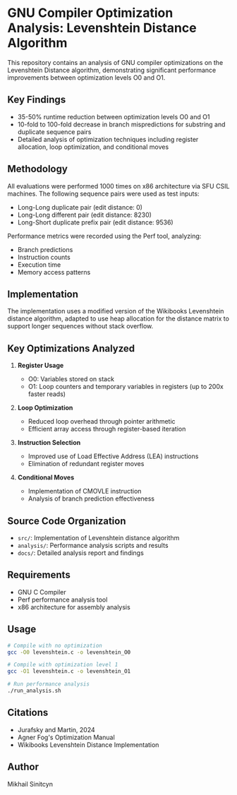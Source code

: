 # GNU Compiler Optimization Analysis: Levenshtein Distance Algorithm

This repository contains an analysis of GNU compiler optimizations on the Levenshtein Distance algorithm, demonstrating significant performance improvements between optimization levels O0 and O1.

## Key Findings

- 35-50% runtime reduction between optimization levels O0 and O1
- 10-fold to 100-fold decrease in branch mispredictions for substring and duplicate sequence pairs
- Detailed analysis of optimization techniques including register allocation, loop optimization, and conditional moves

## Methodology

All evaluations were performed 1000 times on x86 architecture via SFU CSIL machines. The following sequence pairs were used as test inputs:
- Long-Long duplicate pair (edit distance: 0)
- Long-Long different pair (edit distance: 8230)
- Long-Short duplicate prefix pair (edit distance: 9536)

Performance metrics were recorded using the Perf tool, analyzing:
- Branch predictions
- Instruction counts
- Execution time
- Memory access patterns

## Implementation

The implementation uses a modified version of the Wikibooks Levenshtein distance algorithm, adapted to use heap allocation for the distance matrix to support longer sequences without stack overflow.

## Key Optimizations Analyzed

1. **Register Usage**
   - O0: Variables stored on stack
   - O1: Loop counters and temporary variables in registers (up to 200x faster reads)

2. **Loop Optimization**
   - Reduced loop overhead through pointer arithmetic
   - Efficient array access through register-based iteration

3. **Instruction Selection**
   - Improved use of Load Effective Address (LEA) instructions
   - Elimination of redundant register moves

4. **Conditional Moves**
   - Implementation of CMOVLE instruction
   - Analysis of branch prediction effectiveness

## Source Code Organization

- `src/`: Implementation of Levenshtein distance algorithm
- `analysis/`: Performance analysis scripts and results
- `docs/`: Detailed analysis report and findings

## Requirements

- GNU C Compiler
- Perf performance analysis tool
- x86 architecture for assembly analysis

## Usage

```bash
# Compile with no optimization
gcc -O0 levenshtein.c -o levenshtein_O0

# Compile with optimization level 1
gcc -O1 levenshtein.c -o levenshtein_O1

# Run performance analysis
./run_analysis.sh
```

## Citations

- Jurafsky and Martin, 2024
- Agner Fog's Optimization Manual
- Wikibooks Levenshtein Distance Implementation

## Author

Mikhail Sinitcyn  
<!-- Simon Fraser University -->
